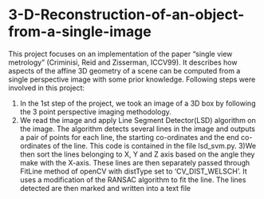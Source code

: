 # 3-D-Reconstruction-of-an-object-from-a-single-image

This project focuses on an implementation of the paper “single view metrology” (Criminisi, Reid and Zisserman, ICCV99). It describes
how aspects of the affine 3D geometry of a scene can be computed from a single perspective image with some prior knowledge. Following steps were involved in this project:
1)	In the 1st step of the project, we took an image of a 3D box by following the 3 point perspective imaging methodology. 
2) We read the image and apply Line Segment Detector(LSD) algorithm on the image. The algorithm detects several lines in the image  and outputs a pair of points for each line, the starting co-ordinates and the end co-ordinates of the line. This code is contained in the file lsd_svm.py. 
3)We then sort the lines belonging to X, Y and Z axis based on the angle they make with the X-axis. These lines are then separately passed through FitLine method of openCV with distType set to ‘CV_DIST_WELSCH’. 
It uses a modification of the RANSAC algorithm to fit the line. The lines detected are then marked and written into a text file 
     
